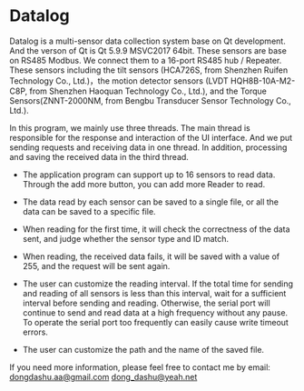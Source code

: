 # Datalog
Datalog is a multi-sensor data collection system base on Qt development.
And the verson of Qt is Qt 5.9.9 MSVC2017 64bit. These sensors
are base on RS485 Modbus. We connect them to a 16-port RS485 hub / Repeater.
These sensors including the tilt sensors (HCA726S, from Shenzhen
Ruifen Technology Co., Ltd.)，the motion detector sensors (LVDT HQH8B-10A-M2-C8P,
from Shenzhen Haoquan Technology Co., Ltd.), and the Torque Sensors(ZNNT-2000NM,
from Bengbu Transducer Sensor Technology Co., Ltd.).

In this program, we mainly use three threads. The main thread is responsible
for the response and interaction of the UI interface. And we put
sending requests and receiving data in one thread. In addition, processing
and saving the received data in the third thread.

- The application program can support up to 16 sensors to read data.
  Through the add more button, you can add more Reader to read.

- The data read by each sensor can be saved to a single file, or all
  the data can be saved to a specific file.

- When reading for the first time, it will check the correctness of
  the data sent, and judge whether the sensor type and ID match.

- When reading, the received data fails, it will be saved with a value
  of 255, and the request will be sent again.

- The user can customize the reading interval. If the total time for
  sending and reading of all sensors is less than this interval, wait
  for a sufficient interval before sending and reading. Otherwise, the
  serial port will continue to send and read data at a high frequency
  without any pause. To operate the serial port too frequently can easily
  cause write timeout errors.

- The user can customize the path and the name of the saved file.

 If you need more information, please feel free to contact me by email:
 dongdashu.aa@gmail.com
 dong_dashu@yeah.net
